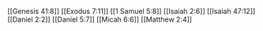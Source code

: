 [[Genesis 41:8]]
[[Exodus 7:11]]
[[1 Samuel 5:8]]
[[Isaiah 2:6]]
[[Isaiah 47:12]]
[[Daniel 2:2]]
[[Daniel 5:7]]
[[Micah 6:6]]
[[Matthew 2:4]]
